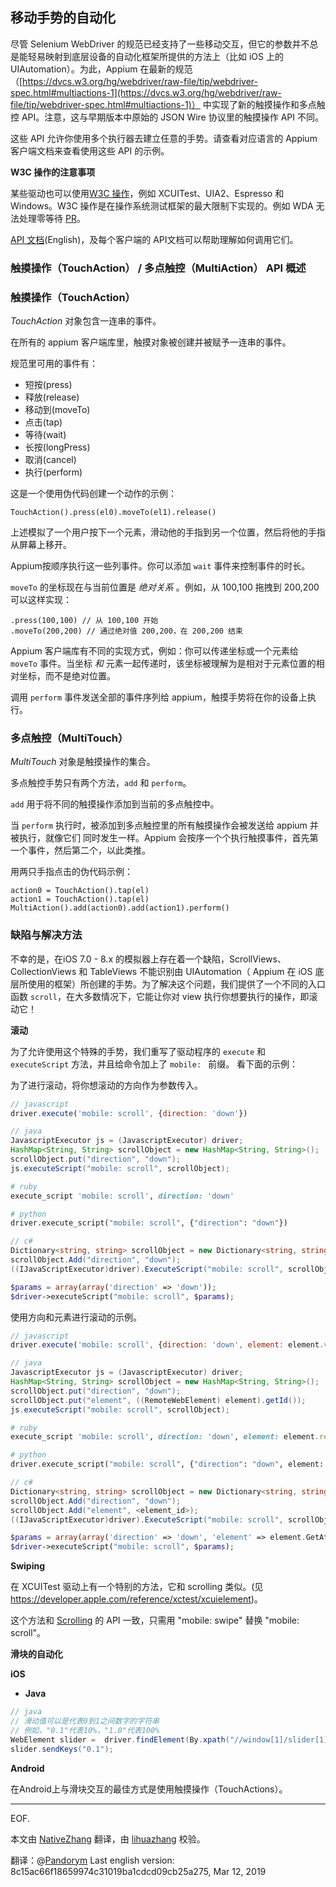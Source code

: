 ## 移动手势的自动化

尽管 Selenium WebDriver 的规范已经支持了一些移动交互，但它的参数并不总是能轻易映射到底层设备的自动化框架所提供的方法上（比如 iOS 上的 UIAutomation）。为此，Appium 在最新的规范（[https://dvcs.w3.org/hg/webdriver/raw-file/tip/webdriver-spec.html#multiactions-1](https://dvcs.w3.org/hg/webdriver/raw-file/tip/webdriver-spec.html#multiactions-1)）
中实现了新的触摸操作和多点触控 API。注意，这与早期版本中原始的 JSON Wire 协议里的触摸操作 API 不同。

这些 API 允许你使用多个执行器去建立任意的手势。请查看对应语言的 Appium 客户端文档来查看使用这些 API 的示例。

**W3C 操作的注意事项**

某些驱动也可以使用[W3C 操作](https://www.w3.org/TR/webdriver1/#actions)，例如 XCUITest、UIA2、Espresso 和 Windows。W3C 操作是在操作系统测试框架的最大限制下实现的。例如 WDA 无法处理零等待 [PR](https://github.com/appium/appium-xcuitest-driver/pull/753)。

[API 文档](http://appium.io/docs/en/commands/interactions/actions/)(English)，及每个客户端的 API文档可以帮助理解如何调用它们。

### 触摸操作（TouchAction） / 多点触控（MultiAction） API 概述

### 触摸操作（TouchAction）

*TouchAction* 对象包含一连串的事件。

在所有的 appium 客户端库里，触摸对象被创建并被赋予一连串的事件。

规范里可用的事件有：
 * 短按(press)
 * 释放(release)
 * 移动到(moveTo)
 * 点击(tap)
 * 等待(wait)
 * 长按(longPress)
 * 取消(cancel)
 * 执行(perform)

这是一个使用伪代码创建一个动作的示例：

```center
TouchAction().press(el0).moveTo(el1).release()
```

上述模拟了一个用户按下一个元素，滑动他的手指到另一个位置，然后将他的手指从屏幕上移开。

Appium按顺序执行这一些列事件。你可以添加 `wait` 事件来控制事件的时长。

`moveTo` 的坐标现在与当前位置是 *绝对关系* 。例如，从 100,100 拖拽到 200,200 可以这样实现：

```
.press(100,100) // 从 100,100 开始
.moveTo(200,200) // 通过绝对值 200,200，在 200,200 结束

```

Appium 客户端库有不同的实现方式，例如：你可以传递坐标或一个元素给 `moveTo` 事件。当坐标 _和_ 元素一起传递时，该坐标被理解为是相对于元素位置的相对坐标，而不是绝对位置。

调用 `perform` 事件发送全部的事件序列给 appium，触摸手势将在你的设备上执行。

### 多点触控（MultiTouch）

*MultiTouch* 对象是触摸操作的集合。

多点触控手势只有两个方法，`add` 和 `perform`。

`add` 用于将不同的触摸操作添加到当前的多点触控中。

当 `perform` 执行时，被添加到多点触控里的所有触摸操作会被发送给 appium 并被执行，就像它们
同时发生一样。Appium 会按序一个个执行触摸事件，首先第一个事件，然后第二个，以此类推。

用两只手指点击的伪代码示例：

```center
action0 = TouchAction().tap(el)
action1 = TouchAction().tap(el)
MultiAction().add(action0).add(action1).perform()
```

### 缺陷与解决方法

不幸的是，在iOS 7.0 - 8.x 的模拟器上存在着一个缺陷，ScrollViews、CollectionViews 和 TableViews 不能识别由 UIAutomation（ Appium 在 iOS 底层所使用的框架）所创建的手势。为了解决这个问题，我们提供了一个不同的入口函数 `scroll`，在大多数情况下，它能让你对 view 执行你想要执行的操作，即滚动它！


**滚动**


为了允许使用这个特殊的手势，我们重写了驱动程序的 `execute` 和 `executeScript` 方法，并且给命令加上了 `mobile: ` 前缀。
看下面的示例：

为了进行滚动，将你想滚动的方向作为参数传入。


```javascript
// javascript
driver.execute('mobile: scroll', {direction: 'down'})
```

```java
// java
JavascriptExecutor js = (JavascriptExecutor) driver;
HashMap<String, String> scrollObject = new HashMap<String, String>();
scrollObject.put("direction", "down");
js.executeScript("mobile: scroll", scrollObject);
```

```ruby
# ruby
execute_script 'mobile: scroll', direction: 'down'
```

```python
# python
driver.execute_script("mobile: scroll", {"direction": "down"})
```

```csharp
// c#
Dictionary<string, string> scrollObject = new Dictionary<string, string>();
scrollObject.Add("direction", "down");
((IJavaScriptExecutor)driver).ExecuteScript("mobile: scroll", scrollObject));
```

```php
$params = array(array('direction' => 'down'));
$driver->executeScript("mobile: scroll", $params);
```

使用方向和元素进行滚动的示例。

```javascript
// javascript
driver.execute('mobile: scroll', {direction: 'down', element: element.value.ELEMENT});
```

```java
// java
JavascriptExecutor js = (JavascriptExecutor) driver;
HashMap<String, String> scrollObject = new HashMap<String, String>();
scrollObject.put("direction", "down");
scrollObject.put("element", ((RemoteWebElement) element).getId());
js.executeScript("mobile: scroll", scrollObject);
```

```ruby
# ruby
execute_script 'mobile: scroll', direction: 'down', element: element.ref
```

```python
# python
driver.execute_script("mobile: scroll", {"direction": "down", element: element.getAttribute("id")})
```

```csharp
// c#
Dictionary<string, string> scrollObject = new Dictionary<string, string>();
scrollObject.Add("direction", "down");
scrollObject.Add("element", <element_id>);
((IJavaScriptExecutor)driver).ExecuteScript("mobile: scroll", scrollObject));
```

```php
$params = array(array('direction' => 'down', 'element' => element.GetAttribute("id")));
$driver->executeScript("mobile: scroll", $params);
```

**Swiping**

在 XCUITest 驱动上有一个特别的方法，它和 scrolling 类似。(见 https://developer.apple.com/reference/xctest/xcuielement)。

这个方法和 [Scrolling](#scrolling) 的 API 一致，只需用 "mobile: swipe" 替换 "mobile: scroll"。

**滑块的自动化**


**iOS**

 * **Java**

```java
// java
// 滑动值可以是代表0到1之间数字的字符串
// 例如，"0.1"代表10%，"1.0"代表100%
WebElement slider =  driver.findElement(By.xpath("//window[1]/slider[1]"));
slider.sendKeys("0.1");
```

**Android**

在Android上与滑块交互的最佳方式是使用触摸操作（TouchActions）。

---
EOF.

本文由 [NativeZhang](https://github.com/NativeZhang) 翻译，由 [lihuazhang](https://github.com/lihuazhang) 校验。

翻译：@[Pandorym](https://github.com/Pandorym)
Last english version: 8c15ac66f18659974c31019ba1cdcd09cb25a275, Mar 12, 2019

